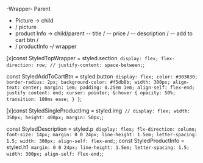 -Wrapper- Parent

- Picture -> child
- / picture
- product Info -> child/parent
  -- title /
  -- price /
  -- description /
  -- add to cart btn /
- / productInfo
  -/ wrapper

[x]const StyledTopWrapper = styled.section` display: flex; flex-direction: row; // justify-content: space-between;`;

const StyledAddToCartBtn = styled.button` display: flex; color: #303030; border-radius: 2px; background-color: #f5db8b; width: 300px; align-text: center; margin: 1em; padding: 0.25em 1em; align-self: flex-end; justify content: end; curser: pointer; &:hover { opacity: 50%; transition: 100ms ease; } }`;

[x]const StyledSingleProductImg = styled.img` // display: flex; width: 350px; height: 400px; margin: 50px;`;

const StyledDescription = styled.p` display: flex; flx-direction: column; font-size: 14px; margin: 0 0 24px; line-height: 1.5em; letter-spacing: 1.5; width: 300px; align-self: flex-end;`;
const StyledProductInfo = styled.h1` margin: 0 0 24px; line-height: 1.5em; letter-spacing: 1.5; width: 300px; align-self: flex-end;`;
